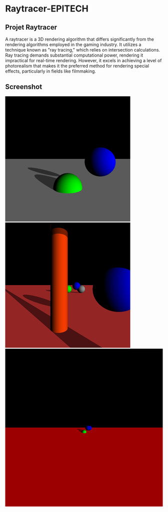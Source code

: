 # Raytracer-EPITECH

## Projet **Raytracer**
A raytracer is a 3D rendering algorithm that differs significantly from the rendering algorithms employed in the gaming industry. It utilizes a technique known as "ray tracing," which relies on intersection calculations. Ray tracing demands substantial computational power, rendering it impractical for real-time rendering. However, it excels in achieving a level of photorealism that makes it the preferred method for rendering special effects, particularly in fields like filmmaking.

## Screenshot
![Render 1](https://github.com/gabrielmorais4/Raytracer/blob/main/screenshots/result.png)
![Render 2](https://github.com/gabrielmorais4/Raytracer/blob/main/screenshots/result2.png)
![Render 3](https://github.com/gabrielmorais4/Raytracer/blob/main/screenshots/result3.png)
